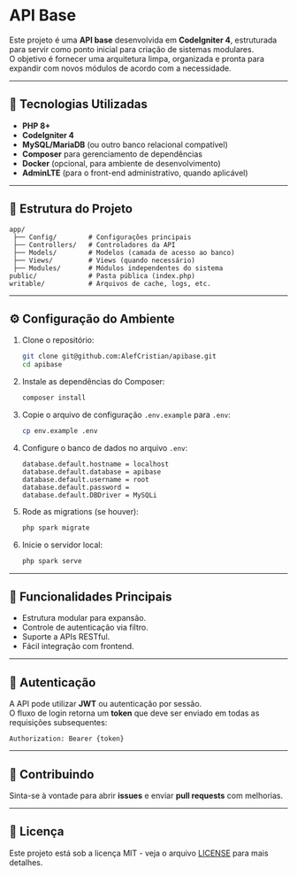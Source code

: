 # API Base

Este projeto é uma **API base** desenvolvida em **CodeIgniter 4**, estruturada para servir como ponto inicial para criação de sistemas modulares.  
O objetivo é fornecer uma arquitetura limpa, organizada e pronta para expandir com novos módulos de acordo com a necessidade.

---

## 🚀 Tecnologias Utilizadas
- **PHP 8+**
- **CodeIgniter 4**
- **MySQL/MariaDB** (ou outro banco relacional compatível)
- **Composer** para gerenciamento de dependências
- **Docker** (opcional, para ambiente de desenvolvimento)
- **AdminLTE** (para o front-end administrativo, quando aplicável)

---

## 📂 Estrutura do Projeto
```
app/
 ├── Config/        # Configurações principais
 ├── Controllers/   # Controladores da API
 ├── Models/        # Modelos (camada de acesso ao banco)
 ├── Views/         # Views (quando necessário)
 ├── Modules/       # Módulos independentes do sistema
public/             # Pasta pública (index.php)
writable/           # Arquivos de cache, logs, etc.
```

---

## ⚙️ Configuração do Ambiente

1. Clone o repositório:
   ```bash
   git clone git@github.com:AlefCristian/apibase.git
   cd apibase
   ```

2. Instale as dependências do Composer:
   ```bash
   composer install
   ```

3. Copie o arquivo de configuração `.env.example` para `.env`:
   ```bash
   cp env.example .env
   ```

4. Configure o banco de dados no arquivo `.env`:
   ```
   database.default.hostname = localhost
   database.default.database = apibase
   database.default.username = root
   database.default.password = 
   database.default.DBDriver = MySQLi
   ```

5. Rode as migrations (se houver):
   ```bash
   php spark migrate
   ```

6. Inicie o servidor local:
   ```bash
   php spark serve
   ```

---

## 📌 Funcionalidades Principais
- Estrutura modular para expansão.
- Controle de autenticação via filtro.
- Suporte a APIs RESTful.
- Fácil integração com frontend.

---

## 🔑 Autenticação
A API pode utilizar **JWT** ou autenticação por sessão.  
O fluxo de login retorna um **token** que deve ser enviado em todas as requisições subsequentes:

```
Authorization: Bearer {token}
```

---

## 🤝 Contribuindo
Sinta-se à vontade para abrir **issues** e enviar **pull requests** com melhorias.

---

## 📄 Licença
Este projeto está sob a licença MIT - veja o arquivo [LICENSE](LICENSE) para mais detalhes.
